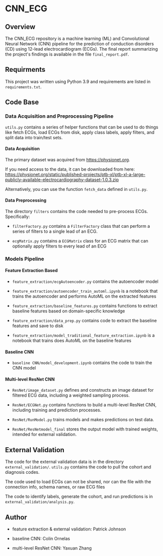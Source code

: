 # CNN_ECG

## Overview
 The CNN_ECG repository is a machine learning (ML) and Convolutional Neural Network (CNN) pipeline for the prediction of conduction disorders (CD) using 12-lead electrocardiogram (ECGs). The final report summarizing the project's findings is available in the file `final_report.pdf`.
 
## Requirments

This project was written using Python 3.9 and requirements are listed in `requirements.txt`.

## Code Base

 ### Data Acquisition and Preprocessing Pipeline
 `utils.py` contains a series of helper functions that can be used to do things like fetch ECGs, load ECGs from disk, apply class labels, apply filters, and split data into train/test sets.

 #### Data Acquisition
 The primary dataset was acquired from https://physionet.org.

 If you need access to the data, it can be downloaded from here: https://physionet.org/static/published-projects/ptb-xl/ptb-xl-a-large-publicly-available-electrocardiography-dataset-1.0.3.zip

 Alternatively, you can use the function `fetch_data` defined in `utils.py`.

 #### Data Preprocessing

 The directory `filters` contains the code needed to pre-process ECGs.  Specifically:

  * `filterFactory.py` contains a `FilterFactory` class that can perform a series of filters to a single lead of an ECG.

  * `ecgMatrix.py` contains a `ECGMatrix` class for an ECG matrix that can optionally apply filters to every lead of an ECG

 ### Models Pipeline

 #### Feature Extraction Based

  * `feature_extraction/ecgAutoencoder.py` contains the autoencoder model

  * `feature_extraction/autoencoder_train_automl.ipynb` is a notebook that trains the autoencoder and performs AutoML on the extracted features

  * `feature_extraction/baseline_features.py` contains functions to extract baseline features based on domain-specific knowledge

  * `feature_extraction/data_prep.py` contains code to extract the baseline features and save to disk

  * `feature_extraction/model_traditional_feature_extraction.ipynb` is a notebook that trains does AutoML on the baseline features

 #### Baseline CNN

  * `baseline CNN/model_development.ipynb` contains the code to train the CNN model

 #### Multi-level ResNet CNN

  * `ResNet/image_dataset.py` defines and constructs an image dataset for filtered ECG data, including a weighted sampling process.

  * `ResNet/ECGNet.py` contains functions to build a multi-level ResNet CNN, including training and prediction processes.

  * `ResNet/RunModel.py` trains models and makes predictions on test data.

  * `ResNet/ResNetmodel_final` stores the output model with trained weights, intended for external validation.


 ## External Validation

 The code for the external validation data is in the directory `external_validation/`.  `utils.py` contains the code to pull the cohort and diagnosis codes.

 The code used to load ECGs can not be shared, nor can the file with the connection info, schema names, or raw ECG files

 The code to identify labels, generate the cohort, and run predictions is in `external_validation/analysis.py`.

 ## Author
  * feature extraction & external validation: Patrick Johnson
    
  * baseline CNN: Colin Ornelas
    
  * multi-level ResNet CNN: Yaxuan Zhang

